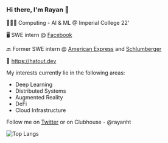 ### Hi there, I'm Rayan 👋
👨🏽‍🎓 Computing - AI & ML @ Imperial College 22'

🖥️ SWE intern @ [Facebook](https://facebook.com)

🔙 Former SWE intern @ [American Express](https://americanexpress.com) and [Schlumberger](https://www.slb.com)

🔗 https://hatout.dev

My interests currently lie in the following areas:
- Deep Learning
- Distributed Systems
- Augmented Reality
- DeFi
- Cloud Infrastructure

Follow me on [Twitter](https://twitter.com/rayanht) or on Clubhouse - @rayanht

![Top Langs](https://github-readme-stats.vercel.app/api/top-langs/?username=rayanht&layout=compact&langs_count=8) 
